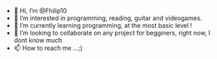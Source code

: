 - 👋 Hi, I’m @Fhilip10
- 👀 I’m interested in programming, reading, guitar and videogames.
- 🌱 I’m currently learning programming, at the most basic level !
- 💞️ I’m looking to collaborate on any project for begginers, right now, I dont know much
- 📫 How to reach me ...;)

<!---
Fhilip10/Fhilip10 is a ✨ special ✨ repository because its `README.md` (this file) appears on your GitHub profile.
You can click the Preview link to take a look at your changes.
--->
